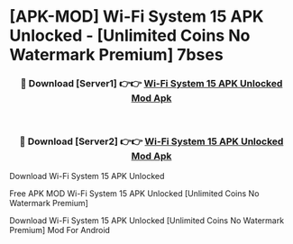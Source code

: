 # [APK-MOD] Wi-Fi System 15 APK Unlocked - [Unlimited Coins No Watermark Premium] 7bses



<div align="center">
<h3>🔴 Download [Server1] 👉👉 <a href="https://momento.my/?title=Wi-Fi_System_15_APK_Unlocked">Wi-Fi System 15 APK Unlocked Mod Apk</a></h3><br>

<h3>🔴 Download [Server2] 👉👉 <a href="https://momento.my/?title=Wi-Fi_System_15_APK_Unlocked">Wi-Fi System 15 APK Unlocked Mod Apk</a></h3>
</div>



Download Wi-Fi System 15 APK Unlocked 

Free APK MOD Wi-Fi System 15 APK Unlocked [Unlimited Coins No Watermark Premium]

Download Wi-Fi System 15 APK Unlocked [Unlimited Coins No Watermark Premium] Mod For Android
